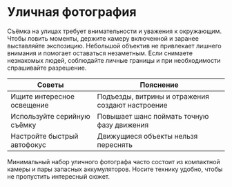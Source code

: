 # Уличная фотография

Съёмка на улицах требует внимательности и уважения к окружающим. Чтобы ловить моменты, держите камеру включенной и заранее выставляйте экспозицию. Небольшой объектив не привлекает лишнего внимания и помогает оставаться незаметным. Если снимаете незнакомых людей, соблюдайте личные границы и при необходимости спрашивайте разрешение.

| Советы | Пояснение |
| --- | --- |
| Ищите интересное освещение | Подъезды, витрины и отражения создают настроение |
| Используйте серийную съёмку | Повышает шанс поймать точную фазу движения |
| Настройте быстрый автофокус | Движущиеся объекты нельзя переснять |

Минимальный набор уличного фотографа часто состоит из компактной камеры и пары запасных аккумуляторов. Носите технику удобно, чтобы не пропустить интересный сюжет. 
